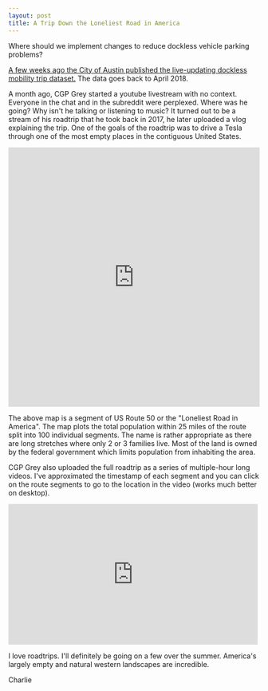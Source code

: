 ```yaml
---
layout: post
title: A Trip Down the Loneliest Road in America
---
```

Where should we implement changes to reduce dockless vehicle parking problems?

[A few weeks ago the City of Austin published the live-updating dockless mobility trip dataset.](https://data.austintexas.gov/Transportation-and-Mobility/Dockless-Vehicle-Trips/7d8e-dm7r) The data goes back to April 2018. 

A month ago, CGP Grey started a youtube livestream with no context. Everyone in the chat and in the subreddit were perplexed. Where was he going? Why isn't he talking or listening to music? It turned out to be a stream of his roadtrip that he took back in 2017, he later uploaded a vlog explaining the trip. One of the goals of the roadtrip was to drive a Tesla through one of the most empty places in the contiguous United States. 

<iframe width="100%" height="520" frameborder="0" src="https://thomashenry.carto.com/builder/e6b1838f-b35f-49ad-9136-18f3125c21b2/embed" allowfullscreen webkitallowfullscreen mozallowfullscreen oallowfullscreen msallowfullscreen></iframe>

The above map is a segment of US Route 50 or the "Loneliest Road in America". The map plots the total population within 25 miles of the route split into 100 individual segments. The name is rather appropriate as there are long stretches where only 2 or 3 families live. Most of the land is owned by the federal government which limits population from inhabiting the area.

CGP Grey also uploaded the full roadtrip as a series of multiple-hour long videos. I've approximated the timestamp of each segment and you can click on the route segments to go to the location in the video (works much better on desktop).

<iframe width="500" height="282" src="https://www.youtube.com/embed/_naDg-guomA" frameborder="0" allow="accelerometer; autoplay; encrypted-media; gyroscope; picture-in-picture" allowfullscreen></iframe>

I love roadtrips. I'll definitely be going on a few over the summer. America's largely empty and natural western landscapes are incredible. 

Charlie